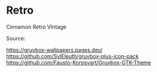 # Retro
Cinnamon Retro VIntage

Source: 

https://gruvbox-wallpapers.pages.dev/
https://github.com/SylEleuth/gruvbox-plus-icon-pack
https://github.com/Fausto-Korpsvart/Gruvbox-GTK-Theme
